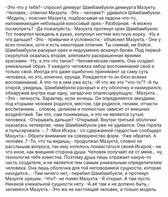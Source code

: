   -Это что у тебя?- спросил демиург Шамбамбукли демиурга Мазукту.
-Человек,- ответил Мазукта.
-Это - человек?- удивился ШАмбамбукли.
-Модель,- пояснил Мазукта, подбрасывая на ладони что-то, напоминающее небольшой кокосовый орех.- Разборная.
-А можно посмотреть?
-Да пожалуйста,- Мазукта протянул орех Шамбамбукли.
Тот повертел мождель в руках, колупнул ногтем жесткую корку.
-Ну и что дальше?
-Это - привычки и условности,- объяснил Мазукта.- Они у всех похожи, хотя и есть некоторые отличия. Ты снимай, не бойся.
Шамбамбукли раскрыл орех и недоуменно вскинул брови. Под первой скорлупой окаалась вторая, аляповато раскрашенная яркими красками.
-Ну, а это что такое?
-Человеческая память. Она создает уникальный образ. У каждого человека набор воспоминаний свой и только свой. Иногда его даже ошибочно принимают за саму суть человека, но это, конечно, ерунда. Рождается-то он безо всяких воспоминаний. А что-то в нем уже есть.
-И что же это "что-то"?
-А ты открой, увидишь.
Шамбамбукли раскрыл и эту оболочку и нахмурился, обнаружив внутри еще одну, загадочно опалесцирующую.
-Мазукта...
-Это - личность. Характер, если хочешь. Он определяется звездами, под кторыми человек родился, местом, где родился, генами, отчасти воспитанием... словом, целиком и полностью зависит от внешних воздействий. Так что, сам понимаешь, и это не является сутью человека.
-Открывать дальше?
-Открывай.
Внутри третьей оболочки оказалась четвертая, чему Шамбамбукли уже не удивился. Она горела и пульсировала.
-..?
-Моя Искра,- со сдержанной гордостью сообщидл Мазукта.- Обрати внимание на совершенство форм.
-Уже обратил. А человек..?
-То, что ты видишь,- продолжал Мазукта, словно не расслышав вопроса, так ему хотелось похвастаться своей Искрой,- ни что иное, как внешняя сторона души. Человек получает её от меня... ну, технология тебе известна. Поэтому душа лишь отражает какую-то часть создателя, и не является тем самым уникальным определителем человека. Она лишь оболочка для той неповоримой сущности, которая находится...
-Там ничего нет,- перебил Шамбамбукли, и протянул Мазукте орешек.
-Что?- не понял Мазукта.
-Я открыл. А там пусто. Никакой уникальной сущности нету.
-А её там и не должно быть,- засмеялся Мазукта.- Это же не настоящий человек, а только модель.      